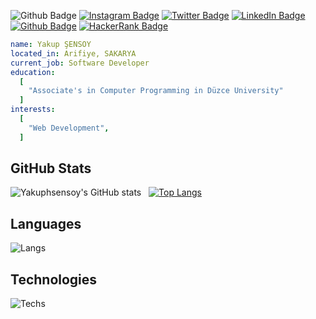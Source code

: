 ![Github Badge](https://komarev.com/ghpvc/?username=Yakuphsensoy&color=blueviolet)
[![Instagram Badge](https://img.shields.io/badge/-Instagram-C13584?style=flat-quare&labelColor=C13584&logo=instagram&logoColor=white&link=link)](https://instagram.com/yakup.sensoy)
[![Twitter Badge](https://img.shields.io/badge/-Twitter-1d9bf0?style=flat-quare&labelColor=1d9bf0&logo=twitter&logoColor=white&link=link)](https://twitter.com/sensoy_yakup)
[![LinkedIn Badge](https://img.shields.io/badge/-LinkedIn-0a66c2?style=flat-quare&labelColor=0a66c2&logo=linkedin&logoColor=white&link=link)](https://www.linkedin.com/in/yakup-%C5%9Fensoy-9b5068256/)
[![Github Badge](https://img.shields.io/badge/-Github-000000?style=flat-quare&labelColor=000000&logo=github&logoColor=white&link=link)](https://github.com/Yakuphsensoy) 
[![HackerRank Badge](https://img.shields.io/badge/-HackerRank-0e131c?style=flat-quare&labelColor=0e131c&logo=hackerrank&logoColor=white&link=link)](https://www.hackerrank.com/yakup_sensoy)
```yaml
name: Yakup ŞENSOY
located_in: Arifiye, SAKARYA
current_job: Software Developer
education:
  [
    "Associate's in Computer Programming in Düzce University"
  ]
interests:
  [
    "Web Development",
  ]
```
## GitHub Stats
![Yakuphsensoy's GitHub stats](https://github-readme-stats.vercel.app/api?username=Yakuphsensoy&show_icons=true&theme=synthwave) &nbsp;&nbsp;[![Top Langs](https://github-readme-stats.vercel.app/api/top-langs/?username=Yakuphsensoy&layout=compact&theme=synthwave)](https://github.com/Yakuphsensoy)
## Languages
![Langs](https://skillicons.dev/icons?i=html,css,js,c,cs,cpp,flutter,py,")
## Technologies
![Techs](https://skillicons.dev/icons?i=vscode,git,vim,bash,mysql,ps,")
